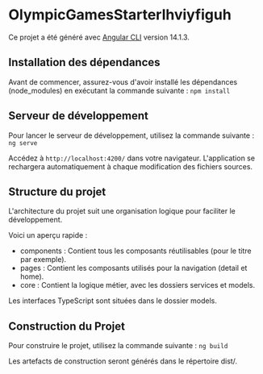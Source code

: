 # OlympicGamesStarterlhviyfiguh

Ce projet a été généré avec [Angular CLI](https://github.com/angular/angular-cli) version 14.1.3.

## Installation des dépendances

Avant de commencer, assurez-vous d'avoir installé les dépendances (node_modules) en exécutant la commande suivante : `npm install`

## Serveur de développement

Pour lancer le serveur de développement, utilisez la commande suivante : `ng serve`

Accédez à `http://localhost:4200/` dans votre navigateur. L'application se rechargera automatiquement à chaque modification des fichiers sources.

## Structure du projet

L'architecture du projet suit une organisation logique pour faciliter le développement.

Voici un aperçu rapide :

- components : Contient tous les composants réutilisables (pour le titre par exemple).
- pages : Contient les composants utilisés pour la navigation (detail et home).
- core : Contient la logique métier, avec les dossiers services et models.

Les interfaces TypeScript sont situées dans le dossier models.

## Construction du Projet

Pour construire le projet, utilisez la commande suivante : `ng build`

Les artefacts de construction seront générés dans le répertoire dist/.
